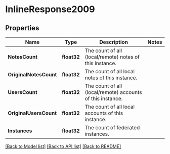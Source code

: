 # InlineResponse2009

## Properties

Name | Type | Description | Notes
------------ | ------------- | ------------- | -------------
**NotesCount** | **float32** | The count of all (local/remote) notes of this instance. | 
**OriginalNotesCount** | **float32** | The count of all local notes of this instance. | 
**UsersCount** | **float32** | The count of all (local/remote) accounts of this instance. | 
**OriginalUsersCount** | **float32** | The count of all local accounts of this instance. | 
**Instances** | **float32** | The count of federated instances. | 

[[Back to Model list]](../README.md#documentation-for-models) [[Back to API list]](../README.md#documentation-for-api-endpoints) [[Back to README]](../README.md)


